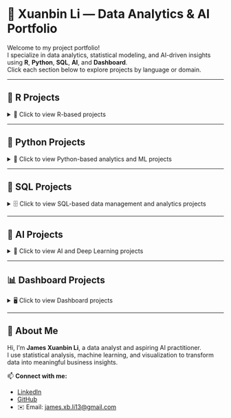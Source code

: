 # 🌟 Xuanbin Li — Data Analytics & AI Portfolio

Welcome to my project portfolio!  
I specialize in data analytics, statistical modeling, and AI-driven insights using **R**, **Python**, **SQL**, **AI**, and **Dashboard**.  
Click each section below to explore projects by language or domain.

---

## 🧮 R Projects
<details>
<summary>📘 Click to view R-based projects</summary>

---

### [R-Project 1: Superstore Sales Performance Analysis & Forecasting](https://github.com/FANXYBIN/Project1_Superstore_Dataset)

<details>
<summary>🗂️ Click to view project details</summary>

This project analyzed a global superstore dataset (2011–2014) using R to explore business performance and forecast future sales and profit trends.

* **Dataset:** Superstore dataset from Kaggle (2011–2014), containing sales, profit, discounts, and shipping details across multiple regions and categories.  
* **Tools:** R (tidyverse, forecast, corrplot, treemap, data.table)  
* **Techniques:** Data cleaning, visualization (bar, pie, scatter, box, treemap), correlation analysis, and ARIMA time series forecasting.  
* **Key Insights:**  
  - APAC market and Central region achieved the highest sales and profit.  
  - "Phones" under *Technology* had the highest sales, while *Tables* incurred losses.  
  - Profit negatively correlated with Discount.  
  - ARIMA forecast predicted a continued increase in 2015 sales and profit.  
* **Result:** Provided data-driven insights into regional and category-level performance and built an ARIMA model for forecasting next-year trends.  

---

### 📈 Sample Visualizations

**ARIMA Forecast for Next Year (Profit)**  
![](images/ARIMA%20forecast%20for%20Profit.png)

**ARIMA Forecast for Next Year (Sales)**  
![](images/ARIMA%20forecast%20for%20Sales.png)

</details>

---

### [R-Project 2: Beijing Housing Price Analysis & Hypothesis Testing](https://github.com/FANXYBIN/Project2_Beijing_Housing_Price_Dataset)
<details>
<summary>🗂️ Click to view project details</summary>

This project analyzes housing prices in Beijing using R. The goal was to understand key factors influencing house prices and test hypotheses about housing market trends between 2016 and 2017.

* **Dataset:** Housing Price in Beijing dataset from Kaggle (318,851 observations, 26 features).  
* **Tools:** R (tidyverse, ggplot2, corrplot, dplyr, stats).  
* **Techniques:** Data cleaning, visualization (histograms, scatterplots, boxplots, correlation plots), and hypothesis testing (one-sample and two-sample t-tests).  
* **Key Insights:**  
  - Total price strongly correlated with house area, community average, and number of rooms.  
  - Houses near subways or with elevators tend to have higher average prices.  
  - “Bungalows” are the most expensive building type, while “Towers” are more affordable.  
  - Average housing prices increased significantly from 2016 to 2017.  
* **Result:** Provided data-driven insights into how structural and locational factors affect housing prices in Beijing and validated findings through statistical hypothesis testing.

---

### 📈 Sample Visualizations

**Boxplots: Price vs Building Type & Structure**  
![Boxplot Building Type](images/boxplot_buildingtype.png)  
![Boxplot Building Structure](images/boxplot_buildingstructure.png)

**Correlation Among Key Variables**  
![Correlation Plot](images/corrplot_features.png)

**Average Monthly Housing Price**  
![Average Price by Month](images/avg_price_by_month.png)

</details>

</details>

---

## 🐍 Python Projects
<details>
<summary>📗 Click to view Python-based analytics and ML projects</summary>

---

### [P-Project 1: Seoul Bike Sharing Demand Prediction](https://github.com/FANXYBIN/P-Project1-Seoul-Bike-Sharing-Dataset)
<details>
<summary>🗂️ Click to view project details</summary>

This project applied machine learning models to the Seoul Bike Sharing dataset to predict rental demand based on weather and temporal conditions. The analysis aimed to help optimize bike distribution, adjust operations during weather changes, and identify seasonal rental trends.

* **Dataset:** Seoul Bike Sharing Demand Dataset (UCI Machine Learning Repository, 8760 rows × 14 features).  
* **Tools:** Python (pandas, scikit-learn, seaborn, matplotlib, statsmodels).  
* **Techniques:** Data preprocessing, visualization (histogram, scatterplot, line plot, correlation heatmap), and supervised learning (SVM, Gradient Boosting, Random Forest, and Multiple Linear Regression).  
* **Key Findings:**  
  - **Peak demand** at 8 AM and 6 PM (commuting hours).  
  - **Temperature (15 – 30 °C)** positively affects rentals; **rainfall, humidity, and wind speed** reduce them.  
  - **Summer** records the highest rental activity, followed by spring and autumn.  
* **Models Evaluated:**  
  - **SVM:** Accuracy = 78.99%, Precision = 77.67%, Recall = 78.99%, F1 = 77.93%.  
  - **Gradient Boosting:** Accuracy = 79.83%, F1 = 79.20%.  
  - **Random Forest:** Accuracy = 80.02%, F1 = 79.50%.  
  - **Multiple Linear Regression:** R² = 0.473, F-statistic = 609.8 (significant predictors: hour, temperature, humidity, rainfall).  
* **Insights & Recommendations:**  
  - Use forecasts to rebalance bikes before morning/evening peaks.  
  - Adjust staffing and offer promotions during poor-weather periods.  
  - Promote biking events in warm seasons to leverage natural demand growth.

---

### 📈 Sample Visualizations

**Hourly Rentals by Season**  
![Line Plot](images/seoul_lineplot_season.png)

**Correlation Heatmap**  
![Heatmap](images/seoul_heatmap.png)

**Model Performance Comparison**  
![Model Comparison](images/seoul_model_performance.png)

</details>


</details>

---

## 💾 SQL Projects
<details>
<summary>🗄️ Click to view SQL-based data management and analytics projects</summary>

---

### 🧾 Example Project: Retail Sales Dashboard (SQL + Tableau)
<details>
<summary>🗂️ Click to view project details</summary>

Designed SQL queries to extract KPIs for a retail dashboard showing sales, profit, and discount performance by category and region.  
Integrated with Tableau for interactive visualization.  

* **Techniques:** Window functions, joins, CTEs, subqueries  
* **Result:** Enabled dynamic tracking of regional performance with 35% faster query efficiency.

</details>

</details>

---

## 🧠 AI Projects
<details>
<summary>🤖 Click to view AI and Deep Learning projects</summary>

---

### 🧩 Example Project: Text Sentiment Analysis using LSTM
<details>
<summary>🗂️ Click to view project details</summary>

Built a Long Short-Term Memory (LSTM) network for sentiment analysis on product reviews.  

* **Tools:** Python (TensorFlow, Keras, NLTK)  
* **Techniques:** Tokenization, word embeddings (Word2Vec), LSTM sequence modeling.  
* **Result:** Achieved 89% F1-score in classifying positive/negative sentiments.  

---

### 📈 Sample Visualizations
![Training Accuracy](images/ai_lstm_accuracy.png)
![Loss Curve](images/ai_lstm_loss.png)

</details>

</details>

---

## 📊 Dashboard Projects

<details>
<summary>🖥️ Click to view Dashboard projects</summary>

---

### [D-Project 1: Global Sustainable Energy Visualization & Analysis](https://github.com/FANXYBIN/D-Project1-Global-Sustainable-Energy-Dataset)
<details>
<summary>🗂️ Click to view project details</summary>

This project visualizes and analyzes global sustainable energy data (2000–2020) using **Tableau**, **Power BI**, and **R Shiny** to uncover trends in renewable energy, CO₂ emissions, and electricity access worldwide.

* **Dataset:** *Global Data on Sustainable Energy* (Kaggle, 3,649 rows × 21 features).  
* **Tools:** Tableau, Power BI, R Shiny (R, ggplot2, dplyr, shinydashboard), DAX.  
* **Techniques:** Data cleaning, parameter-based filtering, interactive dashboard design, and regression visualization.  
* **Objective:** Explore the transition toward renewable energy and identify disparities in global access to electricity.

---

### 📊 Dashboards & Insights

**Tableau Dashboard**
- Explored access to electricity, energy generation by source, and renewable growth across years.  
- Used maps, bar charts, and parameters (Top X) to identify top-performing countries.  
- Highlighted a steady increase in renewable electricity generation and energy aid to developing countries.
 
<img src="images/Global%20Sustainable%20Energy_Tableau.png" width="1000"/>

**Power BI Dashboard**
- Designed “Global Energy Development Indicators” with slicers, cards, maps, and line charts.  
- Created DAX measures to calculate renewable, nuclear, and fossil fuel shares.  
- Revealed that renewable energy share is rising while fossil fuel dependence remains high.

<img src="images/Global%20Sustainable%20Energy_PBI.png" width="700"/>

**R Shiny Dashboard**
- Built an interactive web app with filters for **year** and **country**.  
- Visualized:
  - Renewable electricity capacity growth (line chart).  
  - Energy generation mix (stacked bar).  
  - CO₂ vs. low-carbon electricity (scatter with regression).  
  - Top 10 CO₂-emitting countries (bar chart).  
- Demonstrated negative correlation between CO₂ emissions and low-carbon electricity share.

<img src="images/Global%20Sustainable%20Energy_RShiny.png" width="700"/>

---

### 🌱 Key Findings
- Renewable energy generation increased steadily between 2000–2020.  
- Developing countries benefited from financial aid but still rely heavily on fossil fuels.  
- Low-carbon electricity adoption significantly reduces CO₂ emissions.  
- Africa and South Asia show persistent electricity access gaps.

---

### 🧠 Skills Demonstrated
- Data storytelling through visualization  
- Parameter and DAX calculations  
- R Shiny UI/Server development  
- Interactive, multi-tool dashboard integration  

**[Dataset Source → Kaggle](https://www.kaggle.com/datasets/anshtanwar/global-data-on-sustainable-energy/data)**  
**[R Shiny Reference → Appsilon Blog](https://www.appsilon.com/post/r-shiny-in-life-sciences-examples)**  

</details>

### [D-Project 2: PowerTrust Renewable Energy Dashboard](https://github.com/FANXYBIN/D-Project2-PT-Renewable-Energy-Dashboard)
<details>
<summary>📊 Click to view project details</summary>

This project was completed in collaboration with **PowerTrust**, focusing on developing a Tableau dashboard to visualize renewable energy generation and Distributed Renewable Energy Certificates (D-RECs) across multiple countries.  
The dashboard helps PowerTrust identify high-performing projects, track emission reductions, and make data-driven sustainability decisions.

* **Dataset:** PowerTrust Renewable Energy Dataset (12,432 entries across 13 countries).  
* **Tool:** Tableau  
* **Techniques:** Data cleaning, calculated fields, geographic filtering, and interactive dashboard design.  
* **Key Objectives:**  
  - Visualize renewable project performance by country and developer.  
  - Track CO₂ reduction and D-REC generation.  
  - Identify outliers, anomalies, and operational improvement areas.  

---

### 📊 Dashboard Highlights

**Global Dashboard**
- Interactive map visualizing project distribution and energy generation.  
- Summary cards displaying total energy, CO₂ reduction, and D-RECs.  
- Filters for country, developer, and site type for dynamic exploration.  

**Country-Level Dashboards**
- **India:** 558 projects, 8.2B g/kWh CO₂ reduced, 13,281 D-RECs.  
- **Ghana:** 3 projects with 8.1B g/kWh CO₂ reduced and 13,077 D-RECs.  
- **Vietnam:** Steady performance with strong emission reductions across projects.  

**Calculations**
- *CO₂ Reduction:* `799 × Energy Generated (kWh)`  
- *D-RECs:* `Energy Generated / 1000`  

---

### 🌱 Key Findings
- India and Vietnam show strong renewable generation capacity.  
- Ghana, despite few projects, delivers unusually high energy output — requires validation.  
- Some projects have mismatched SMR start/end dates, corrected through calculated fields.  
- Underperforming countries (e.g., Libya, Algeria) indicate opportunities for expansion.  

---

### 🔍 Recommendations
- Review data anomalies by consulting developers.  
- Integrate private APIs (e.g., DHI, DNI, GHI) for more precise solar metrics.  
- Incorporate SDG metrics (via SDG Action Manager) to track local sustainability impact.  

---

### 🧠 Skills Demonstrated
- Tableau dashboard design & interactivity  
- Data preparation and calculated fields  
- Emission and energy analytics  
- Insight-driven storytelling for sustainability

---

### 🖥️ Dashboard

<img src="images/PT%20Dashboard.png" width="1000"/>
<img src="images/PT%20Dashboard_India.png" width="1000"/>
<img src="images/PT%20Dashboard_India2.png" width="1000"/>

</details>


### [D-Project 3: U.S. Traffic Accident Analysis Dashboard](https://github.com/FANXYBIN/D-Project3-U.S.-Traffic-Accident-Analysis-Dashboard)
<details>
<summary>📊 Click to view project details</summary>

This project analyzed a large-scale dataset of U.S. traffic accidents from **2016–2023**, containing over **7.7 million records** and 46 features across all 49 states.  
Using **PySpark** for preprocessing and **Tableau** for visualization, we developed a scalable analytical dashboard to identify trends, high-risk regions, and contributing factors behind road accidents.

* **Dataset:** U.S. Traffic Accident Dataset (2016–2023, 7.7M records, 46 features).  
* **Tools:** PySpark, Tableau.  
* **Techniques:** Data reduction, feature selection, distributed computing, and interactive dashboard design.  
* **Objective:** Provide policymakers with actionable insights to enhance traffic safety and reduce accidents.  

---

### ⚙️ Data Preparation
- Used **PySpark** to handle large parquet files efficiently (up to 70GB).  
- Compared Pandas vs. PySpark performance — PySpark achieved stable runtime and avoided memory crashes.  
- Selected **14 essential features** (e.g., Severity, Start Time, Weather Condition, Traffic Feature) for focused analysis.  
- Reduced data size from **3.06 GB → 1.53 GB**, improving Tableau performance and stability.  

---

### 📊 Dashboard Components
- **Slicers:** Filter by year and severity to compare accident trends (Current Year vs. Previous Year).  
- **Cards:** Display monthly trends in accidents by severity level.  
- **Map:** Visualizes accident density by severity using color codes (blue–green–orange–red).  
- **Donut Chart:** Shows weather condition proportions during accidents.  
- **Stacked Bar Chart:** Highlights accident frequency near key traffic features (e.g., crossings, junctions, signals).  

<img src="images/US Dashboard1.png" width="700"/>
<img src="images/US Dashboard2.png" width="700"/>
<img src="images/US Dashboard3.png" width="700"/>

---

### 🚦 Key Findings
- **Steady Increase in Accidents:** +74.79% (2016→2017), +24.42% (2017→2018).  
- **Severity 2 Accidents Dominate:** Most common category across all years.  
- **Weather:** ~48% of accidents occurred in clear weather, showing human/infrastructure factors are major causes.  
- **Traffic Signals:** The most common accident location (≈21%).  
- **Urban Hotspots:** Accidents concentrated near major traffic infrastructures and densely populated areas.  

---

### 🔍 Recommendations
- Strengthen driver education and compliance near intersections.  
- Improve signal visibility and timing to reduce signal-related crashes.  
- Use predictive analytics on historical data to allocate enforcement and maintenance resources efficiently.  

---

### 🧠 Skills Demonstrated
- Big data preprocessing with **PySpark**  
- Interactive visualization using **Tableau**  
- Feature selection and data reduction for scalability  
- Analytical storytelling for transportation safety insights  

</details>


</details>

---

## 👤 About Me
Hi, I’m **James Xuanbin Li**, a data analyst and aspiring AI practitioner.  
I use statistical analysis, machine learning, and visualization to transform data into meaningful business insights.

📫 **Connect with me:**  
- [LinkedIn](https://linkedin.com/in/xuanbin-li)  
- [GitHub](https://github.com/FANXYBIN)  
- ✉️ Email: james.xb.li13@gmail.com  

